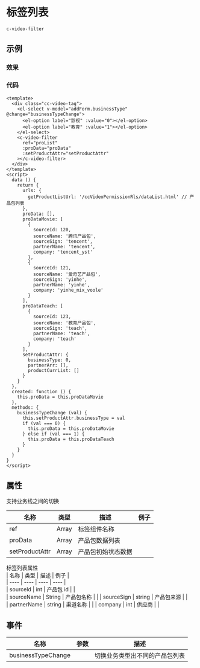 # 标签列表

`c-video-filter`

## 示例

### 效果

<Demo>
<ClientOnly>
  <VideoFilterDemo />
</ClientOnly>
</Demo>

### 代码

```vue
<template>
  <div class="cc-video-tag">
    <el-select v-model="addForm.businessType" @change="businessTypeChange">
      <el-option label="影视" :value="0"></el-option>
      <el-option label="教育" :value="1"></el-option>
    </el-select>
    <c-video-filter
      ref="proList"
      :proData="proData"
      :setProductAttr="setProductAttr"
    ></c-video-filter>
  </div>
</template>
<script>
  data () {
    return {
      urls: {
        getProductListUrl: '/ccVideoPermissionRls/dataList.html' // 产品包列表
      },
      proData: [],
      proDataMovie: [
        {
          sourceId: 120,
          sourceName: '腾讯产品包',
          sourceSign: 'tencent',
          partnerName: 'tencent',
          company: 'tencent_yst'
        },
        {
          sourceId: 121,
          sourceName: '爱奇艺产品包',
          sourceSign: 'yinhe',
          partnerName: 'yinhe',
          company: 'yinhe_mix_voole'
        }
      ],
      proDataTeach: [
        {
          sourceId: 123,
          sourceName: '教育产品包',
          sourceSign: 'teach',
          partnerName: 'teach',
          company: 'teach'
        }
      ],
      setProductAttr: {
        businessType: 0,
        partnerArr: [],
        productCurrList: []
      }
    }
  },
  created: function () {
    this.proData = this.proDataMovie
  },
  methods: {
    businessTypeChange (val) {
      this.setProductAttr.businessType = val
      if (val === 0) {
        this.proData = this.proDataMovie
      } else if (val === 1) {
        this.proData = this.proDataTeach
      }
    }
  }
}
</script>
```

## 属性

支持业务线之间的切换

| 名称           | 类型  | 描述               | 例子 |
| -------------- | ----- | ------------------ | ---- |
| ref            | Array | 标签组件名称       |      |
| proData        | Array | 产品包数据列表     |      |
| setProductAttr | Array | 产品包初始状态数据 |      |

标签列表属性  
| 名称 | 类型 | 描述 | 例子 |  
| ---- | ---- | ---- | ---- |  
| sourceId | int | 产品包 id | |  
| sourceName | String | 产品包名称 | |
| sourceSign | string | 产品包来源 | |  
| partnerName | string | 渠道名称 | |
| company | int | 供应商 | |

## 事件

| 名称               | 参数 | 描述                           |
| ------------------ | ---- | ------------------------------ |
| businessTypeChange |      | 切换业务类型出不同的产品包列表 |
